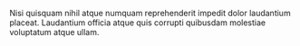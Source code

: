 Nisi quisquam nihil atque numquam reprehenderit impedit dolor laudantium placeat. Laudantium officia atque quis corrupti quibusdam molestiae voluptatum atque ullam.